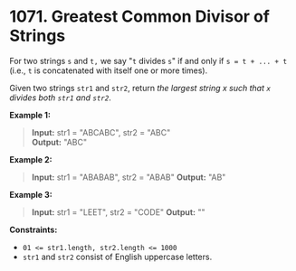 # 1071. Greatest Common Divisor of Strings

For two strings `s` and `t,` we say "`t` divides `s`" if and only if `s = t + ... + t` 
(i.e., `t` is concatenated with itself one or more times).

Given two strings `str1` and `str2`, return *the largest string x such that `x` divides both `str1` and `str2`*.

**Example 1:**  
> **Input:** str1 = "ABCABC", str2 = "ABC"  
> **Output:** "ABC"  

**Example 2:**
> **Input:** str1 = "ABABAB", str2 = "ABAB" 
> **Output:** "AB"

**Example 3:**
> **Input:** str1 = "LEET", str2 = "CODE" 
> **Output:** ""

**Constraints:**
* `01 <= str1.length, str2.length <= 1000`
* `str1` and `str2` consist of English uppercase letters.
